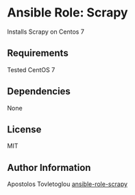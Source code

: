 # Ansible Role: Scrapy

Installs Scrapy on Centos 7

## Requirements

Tested CentOS 7

## Dependencies

None

## License

MIT

## Author Information

Apostolos Tovletoglou [ansible-role-scrapy](https://github.com/tovletoglou/ansible-role-scrapy)
